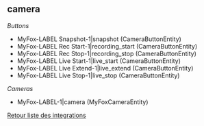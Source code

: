 ## camera

*Buttons*
- MyFox-LABEL Snapshot-1|snapshot (CameraButtonEntity)
- MyFox-LABEL Rec Start-1|recording_start (CameraButtonEntity)
- MyFox-LABEL Rec Stop-1|recording_stop (CameraButtonEntity)
- MyFox-LABEL Live Start-1|live_start (CameraButtonEntity)
- MyFox-LABEL Live Extend-1|live_extend (CameraButtonEntity)
- MyFox-LABEL Live Stop-1|live_stop (CameraButtonEntity)

*Cameras*
- MyFox-LABEL-1|camera (MyFoxCameraEntity)


[Retour liste des integrations](../integration.md)
